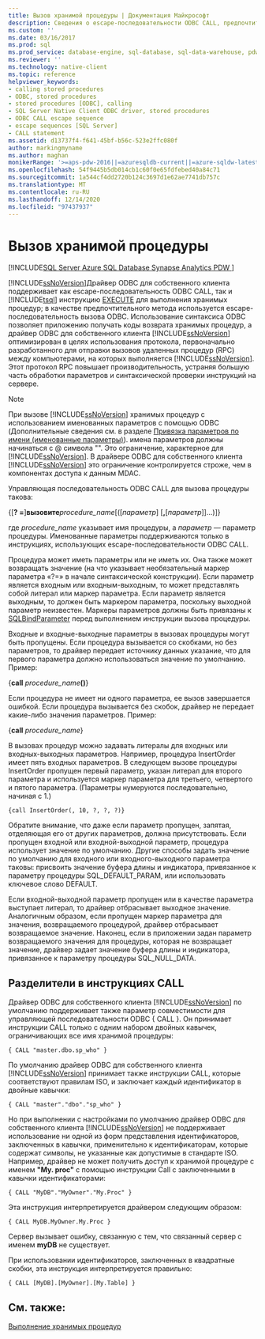 ```yaml
---
title: Вызов хранимой процедуры | Документация Майкрософт
description: Сведения о escape-последовательности ODBC CALL, предпочтительном методе выполнения хранимых процедур. Драйвер ODBC для собственного клиента также поддерживает Transact-SQLEXECUTE.
ms.custom: ''
ms.date: 03/16/2017
ms.prod: sql
ms.prod_service: database-engine, sql-database, sql-data-warehouse, pdw
ms.reviewer: ''
ms.technology: native-client
ms.topic: reference
helpviewer_keywords:
- calling stored procedures
- ODBC, stored procedures
- stored procedures [ODBC], calling
- SQL Server Native Client ODBC driver, stored procedures
- ODBC CALL escape sequence
- escape sequences [SQL Server]
- CALL statement
ms.assetid: d13737f4-f641-45bf-b56c-523e2ffc080f
author: markingmyname
ms.author: maghan
monikerRange: '>=aps-pdw-2016||=azuresqldb-current||=azure-sqldw-latest||>=sql-server-2016||>=sql-server-linux-2017||=azuresqldb-mi-current'
ms.openlocfilehash: 54f9445b5db014cb1c60f0e65fdfebed40a84c71
ms.sourcegitcommit: 1a544cf4dd2720b124c3697d1e62ae7741db757c
ms.translationtype: MT
ms.contentlocale: ru-RU
ms.lasthandoff: 12/14/2020
ms.locfileid: "97437937"
---
```

# <a name="calling-a-stored-procedure"></a>Вызов хранимой процедуры
[!INCLUDE[SQL Server Azure SQL Database Synapse Analytics PDW ](../../includes/applies-to-version/sql-asdb-asdbmi-asa-pdw.md)]

  [!INCLUDE[ssNoVersion](../../includes/ssnoversion-md.md)]Драйвер ODBC для собственного клиента поддерживает как escape-последовательность ODBC CALL, так и [!INCLUDE[tsql](../../includes/tsql-md.md)] инструкцию [EXECUTE](../../t-sql/language-elements/execute-transact-sql.md) для выполнения хранимых процедур; в качестве предпочтительного метода используется escape-последовательность вызова ODBC. Использование синтаксиса ODBC позволяет приложению получать коды возврата хранимых процедур, а драйвер ODBC для собственного клиента [!INCLUDE[ssNoVersion](../../includes/ssnoversion-md.md)] оптимизирован в целях использования протокола, первоначально разработанного для отправки вызовов удаленных процедур (RPC) между компьютерами, на которых выполняется [!INCLUDE[ssNoVersion](../../includes/ssnoversion-md.md)]. Этот протокол RPC повышает производительность, устраняя большую часть обработки параметров и синтаксической проверки инструкций на сервере.  
  
> [!NOTE]  
>  При вызове [!INCLUDE[ssNoVersion](../../includes/ssnoversion-md.md)] хранимых процедур с использованием именованных параметров с помощью ODBC (Дополнительные сведения см. в разделе [Привязка параметров по имени (именованные параметры)](../../odbc/reference/develop-app/binding-parameters-by-name-named-parameters.md)). имена параметров должны начинаться с \@ символа "". Это ограничение, характерное для [!INCLUDE[ssNoVersion](../../includes/ssnoversion-md.md)]. В драйвере ODBC для собственного клиента [!INCLUDE[ssNoVersion](../../includes/ssnoversion-md.md)] это ограничение контролируется строже, чем в компонентах доступа к данным MDAC.  
  
 Управляющая последовательность ODBC CALL для вызова процедуры такова:  
  
 {[**? =**]**вызовите**_procedure_name_[([*параметр*] [**,**[*параметр*]]...)]}  
  
 где *procedure_name* указывает имя процедуры, а *параметр* — параметр процедуры. Именованные параметры поддерживаются только в инструкциях, использующих escape-последовательности ODBC CALL.  
  
 Процедура может иметь параметры или не иметь их. Она также может возвращать значение (на что указывает необязательный маркер параметра «?=» в начале синтаксической конструкции). Если параметр является входным или входным-выходным, то может представлять собой литерал или маркер параметра. Если параметр является выходным, то должен быть маркером параметра, поскольку выходной параметр неизвестен. Маркеры параметров должны быть привязаны к [SQLBindParameter](../../relational-databases/native-client-odbc-api/sqlbindparameter.md) перед выполнением инструкции вызова процедуры.  
  
 Входные и входные-выходные параметры в вызовах процедуры могут быть пропущены. Если процедура вызывается со скобками, но без параметров, то драйвер передает источнику данных указание, что для первого параметра должно использоваться значение по умолчанию. Пример:  
  
 {**call** _procedure_name_**()**}  
  
 Если процедура не имеет ни одного параметра, ее вызов завершается ошибкой. Если процедура вызывается без скобок, драйвер не передает какие-либо значения параметров. Пример:  
  
 {**call** _procedure_name_}  
  
 В вызовах процедур можно задавать литералы для входных или входных-выходных параметров. Например, процедура InsertOrder имеет пять входных параметров. В следующем вызове процедуры InsertOrder пропущен первый параметр, указан литерал для второго параметра и используется маркер параметра для третьего, четвертого и пятого параметра. (Параметры нумеруются последовательно, начиная с 1.)  
  
```  
{call InsertOrder(, 10, ?, ?, ?)}  
```  
  
 Обратите внимание, что даже если параметр пропущен, запятая, отделяющая его от других параметров, должна присутствовать. Если пропущен входной или входной-выходной параметр, процедура использует значение по умолчанию. Другие способы задать значение по умолчанию для входного или входного-выходного параметра таковы: присвоить значение буфера длины и индикатора, привязанное к параметру процедуры SQL_DEFAULT_PARAM, или использовать ключевое слово DEFAULT.  
  
 Если входной-выходной параметр пропущен или в качестве параметра выступает литерал, то драйвер отбрасывает выходное значение. Аналогичным образом, если пропущен маркер параметра для значения, возвращаемого процедурой, драйвер отбрасывает возвращаемое значение. Наконец, если в приложении задан параметр возвращаемого значения для процедуры, которая не возвращает значение, драйвер задает значение буфера длины и индикатора, привязанное к параметру процедуры SQL_NULL_DATA.  
  
## <a name="delimiters-in-call-statements"></a>Разделители в инструкциях CALL  
 Драйвер ODBC для собственного клиента [!INCLUDE[ssNoVersion](../../includes/ssnoversion-md.md)] по умолчанию поддерживает также параметр совместимости для управляющей последовательности ODBC { CALL }. Он принимает инструкции CALL только с одним набором двойных кавычек, ограничивающих все имя хранимой процедуры:  
  
```  
{ CALL "master.dbo.sp_who" }  
```  
  
 По умолчанию драйвер ODBC для собственного клиента [!INCLUDE[ssNoVersion](../../includes/ssnoversion-md.md)] принимает также инструкции CALL, которые соответствуют правилам ISO, и заключает каждый идентификатор в двойные кавычки:  
  
```  
{ CALL "master"."dbo"."sp_who" }  
```  
  
 Но при выполнении с настройками по умолчанию драйвер ODBC для собственного клиента [!INCLUDE[ssNoVersion](../../includes/ssnoversion-md.md)] не поддерживает использование ни одной из форм представления идентификаторов, заключенных в кавычки, применительно к идентификаторам, которые содержат символы, не указанные как допустимые в стандарте ISO. Например, драйвер не может получить доступ к хранимой процедуре с именем **"My. proc"** с помощью инструкции Call с заключенными в кавычки идентификаторами:  
  
```  
{ CALL "MyDB"."MyOwner"."My.Proc" }  
```  
  
 Эта инструкция интерпретируется драйвером следующим образом:  
  
```  
{ CALL MyDB.MyOwner.My.Proc }  
```  
  
 Сервер вызывает ошибку, связанную с тем, что связанный сервер с именем **myDB** не существует.  
  
 При использовании идентификаторов, заключенных в квадратные скобки, эта инструкция интерпретируется правильно:  
  
```  
{ CALL [MyDB].[MyOwner].[My.Table] }  
```  
  
## <a name="see-also"></a>См. также:  
 [Выполнение хранимых процедур](../../relational-databases/native-client-odbc-stored-procedures/running-stored-procedures.md)  
  
